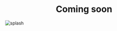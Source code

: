 <div style="text-align:center; display: block"><h1>Coming soon</h1></div>

![splash](https://raw.githubusercontent.com/last-hit-aab/github-page-test/master/splash.png)
